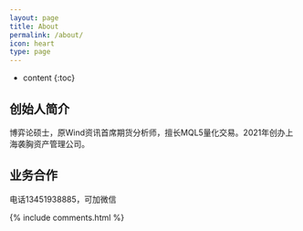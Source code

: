 ```yaml
---
layout: page
title: About
permalink: /about/
icon: heart
type: page
---
```


* content
{:toc}

## 创始人简介
博弈论硕士，原Wind资讯首席期货分析师，擅长MQL5量化交易。2021年创办上海袭胸资产管理公司。

## 业务合作
电话13451938885，可加微信

{% include comments.html %}
